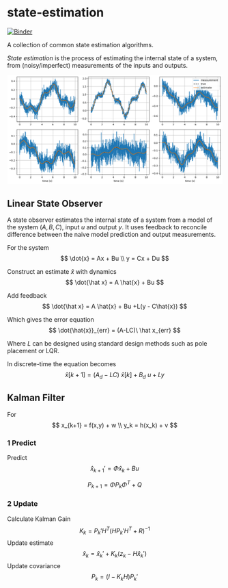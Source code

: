 # state-estimation

[![Binder](https://mybinder.org/badge_logo.svg)](https://mybinder.org/v2/gh/andrelimzs/state-estimation/main?labpath=examples%2Fkf-demo.ipynb)

A collection of common state estimation algorithms.

*State estimation* is the process of estimating the internal state of a system, from (noisy/imperfect) measurements of the inputs and outputs.

![overview](https://github.com/andrelimzs/state-estimation/blob/main/doc/plots/noisy_estimate.png?raw=true)

## Linear State Observer

A state observer estimates the internal state of a system from a model of the system $(A,B,C)$, input $u$ and output $y$. It uses feedback to reconcile difference between the naive model prediction and output measurements.

For the system
$$
\dot{x} = Ax + Bu \\
y = Cx + Du
$$


Construct an estimate $\hat x$ with dynamics
$$
\dot{\hat x} = A \hat{x} + Bu
$$


Add feedback
$$
\dot{\hat x} = A \hat{x} + Bu +L(y - C\hat{x})
$$


Which gives the error equation
$$
\dot{\hat{x}}_{err} = (A-LC)\ \hat x_{err}
$$


Where $L$ can be designed using standard design methods such as pole placement or LQR.

In discrete-time the equation becomes
$$
\hat{x}[k+1] = (A_d - LC)\ \hat{x}[k] + B_d\ u + Ly
$$

## Kalman Filter

For
$$
x_{k+1} = f(x,y) + w \\
y_k = h(x_k) + v
$$

### 1 Predict

Predict
$$
\hat x_{k+1}' = \Phi \hat x_k + Bu
$$

$$
P_{k+1} = \Phi P_k \Phi^T + Q
$$

### 2 Update

Calculate Kalman Gain
$$
K_k = P_k' H^T (H P_k' H^T + R)^{-1}
$$
Update estimate
$$
\hat x_k = \hat x_k' + K_k (z_k - H \hat x_k')
$$
Update covariance
$$
P_k = (I - K_k H) P_k'
$$

